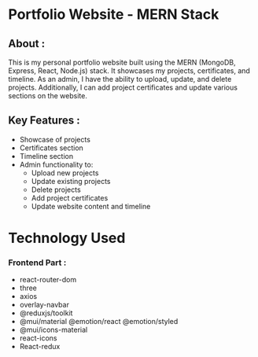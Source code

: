 # Portfolio Website - MERN Stack

## About :
This is my personal portfolio website built using the MERN (MongoDB, Express, React, Node.js) stack. It showcases my projects, certificates, and timeline. As an admin, I have the ability to upload, update, and delete projects. Additionally, I can add project certificates and update various sections on the website.

## Key Features :
* Showcase of projects
* Certificates section
* Timeline section
* Admin functionality to:
     * Upload new projects
     * Update existing projects
     * Delete projects
     * Add project certificates
     * Update website content and timeline

# Technology Used

### Frontend Part :
* react-router-dom 
* three 
* axios
* overlay-navbar 
* @reduxjs/toolkit
* @mui/material @emotion/react @emotion/styled
* @mui/icons-material
* react-icons
* React-redux